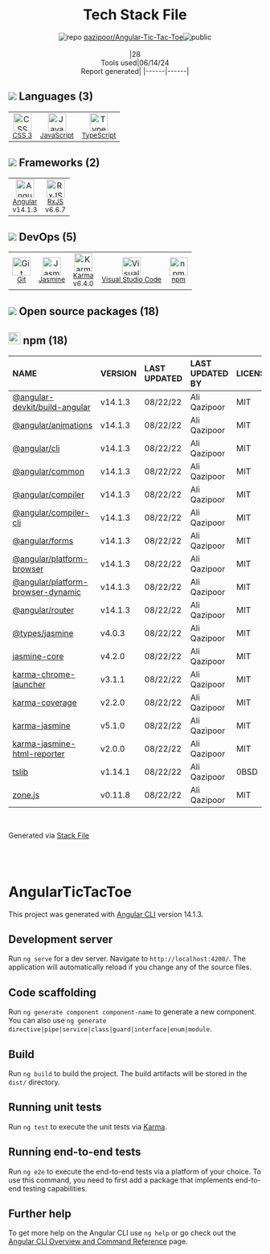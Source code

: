 <!--
&lt;--- Readme.md Snippet without images Start ---&gt;
## Tech Stack
qazipoor/Angular-Tic-Tac-Toe is built on the following main stack:

- [JavaScript](https://developer.mozilla.org/en-US/docs/Web/JavaScript) – Languages
- [TypeScript](http://www.typescriptlang.org) – Languages
- [Angular](https://angular.io) – Javascript MVC Frameworks
- [RxJS](http://reactivex.io/rxjs/) – Concurrency Frameworks
- [Jasmine](http://jasmine.github.io/) – Javascript Testing Framework
- [Karma](http://karma-runner.github.io/) – Browser Testing
- [Visual Studio Code](https://code.visualstudio.com/) – Text Editor

Full tech stack [here](/techstack.md)

&lt;--- Readme.md Snippet without images End ---&gt;

&lt;--- Readme.md Snippet with images Start ---&gt;
## Tech Stack
qazipoor/Angular-Tic-Tac-Toe is built on the following main stack:

- <img width='25' height='25' src='https://img.stackshare.io/service/1209/javascript.jpeg' alt='JavaScript'/> [JavaScript](https://developer.mozilla.org/en-US/docs/Web/JavaScript) – Languages
- <img width='25' height='25' src='https://img.stackshare.io/service/1612/bynNY5dJ.jpg' alt='TypeScript'/> [TypeScript](http://www.typescriptlang.org) – Languages
- <img width='25' height='25' src='https://img.stackshare.io/service/3745/cb8U-gL6_400x400.jpg' alt='Angular'/> [Angular](https://angular.io) – Javascript MVC Frameworks
- <img width='25' height='25' src='https://img.stackshare.io/service/1796/984368.png' alt='RxJS'/> [RxJS](http://reactivex.io/rxjs/) – Concurrency Frameworks
- <img width='25' height='25' src='https://img.stackshare.io/service/831/7c0b595409af531b9cdeb07f8c513e8b.png' alt='Jasmine'/> [Jasmine](http://jasmine.github.io/) – Javascript Testing Framework
- <img width='25' height='25' src='https://img.stackshare.io/service/1420/TidYGd6a.png' alt='Karma'/> [Karma](http://karma-runner.github.io/) – Browser Testing
- <img width='25' height='25' src='https://img.stackshare.io/service/4202/Visual_Studio_Code_logo.png' alt='Visual Studio Code'/> [Visual Studio Code](https://code.visualstudio.com/) – Text Editor

Full tech stack [here](/techstack.md)

&lt;--- Readme.md Snippet with images End ---&gt;
-->
<div align="center">

# Tech Stack File
![](https://img.stackshare.io/repo.svg "repo") [qazipoor/Angular-Tic-Tac-Toe](https://github.com/qazipoor/Angular-Tic-Tac-Toe)![](https://img.stackshare.io/public_badge.svg "public")
<br/><br/>
|28<br/>Tools used|06/14/24 <br/>Report generated|
|------|------|
</div>

## <img src='https://img.stackshare.io/languages.svg'/> Languages (3)
<table><tr>
  <td align='center'>
  <img width='36' height='36' src='https://img.stackshare.io/service/6727/css.png' alt='CSS 3'>
  <br>
  <sub><a href="https://developer.mozilla.org/en-US/docs/Web/CSS/CSS3">CSS 3</a></sub>
  <br>
  <sub></sub>
</td>

<td align='center'>
  <img width='36' height='36' src='https://img.stackshare.io/service/1209/javascript.jpeg' alt='JavaScript'>
  <br>
  <sub><a href="https://developer.mozilla.org/en-US/docs/Web/JavaScript">JavaScript</a></sub>
  <br>
  <sub></sub>
</td>

<td align='center'>
  <img width='36' height='36' src='https://img.stackshare.io/service/1612/bynNY5dJ.jpg' alt='TypeScript'>
  <br>
  <sub><a href="http://www.typescriptlang.org">TypeScript</a></sub>
  <br>
  <sub></sub>
</td>

</tr>
</table>

## <img src='https://img.stackshare.io/frameworks.svg'/> Frameworks (2)
<table><tr>
  <td align='center'>
  <img width='36' height='36' src='https://img.stackshare.io/service/3745/cb8U-gL6_400x400.jpg' alt='Angular'>
  <br>
  <sub><a href="https://angular.io">Angular</a></sub>
  <br>
  <sub>v14.1.3</sub>
</td>

<td align='center'>
  <img width='36' height='36' src='https://img.stackshare.io/service/1796/984368.png' alt='RxJS'>
  <br>
  <sub><a href="http://reactivex.io/rxjs/">RxJS</a></sub>
  <br>
  <sub>v6.6.7</sub>
</td>

</tr>
</table>

## <img src='https://img.stackshare.io/devops.svg'/> DevOps (5)
<table><tr>
  <td align='center'>
  <img width='36' height='36' src='https://img.stackshare.io/service/1046/git.png' alt='Git'>
  <br>
  <sub><a href="http://git-scm.com/">Git</a></sub>
  <br>
  <sub></sub>
</td>

<td align='center'>
  <img width='36' height='36' src='https://img.stackshare.io/service/831/7c0b595409af531b9cdeb07f8c513e8b.png' alt='Jasmine'>
  <br>
  <sub><a href="http://jasmine.github.io/">Jasmine</a></sub>
  <br>
  <sub></sub>
</td>

<td align='center'>
  <img width='36' height='36' src='https://img.stackshare.io/service/1420/TidYGd6a.png' alt='Karma'>
  <br>
  <sub><a href="http://karma-runner.github.io/">Karma</a></sub>
  <br>
  <sub>v6.4.0</sub>
</td>

<td align='center'>
  <img width='36' height='36' src='https://img.stackshare.io/service/4202/Visual_Studio_Code_logo.png' alt='Visual Studio Code'>
  <br>
  <sub><a href="https://code.visualstudio.com/">Visual Studio Code</a></sub>
  <br>
  <sub></sub>
</td>

<td align='center'>
  <img width='36' height='36' src='https://img.stackshare.io/service/1120/lejvzrnlpb308aftn31u.png' alt='npm'>
  <br>
  <sub><a href="https://www.npmjs.com/">npm</a></sub>
  <br>
  <sub></sub>
</td>

</tr>
</table>


## <img src='https://img.stackshare.io/group.svg' /> Open source packages (18)</h2>

## <img width='24' height='24' src='https://img.stackshare.io/service/1120/lejvzrnlpb308aftn31u.png'/> npm (18)

|NAME|VERSION|LAST UPDATED|LAST UPDATED BY|LICENSE|VULNERABILITIES|
|:------|:------|:------|:------|:------|:------|
|[@angular-devkit/build-angular](https://www.npmjs.com/@angular-devkit/build-angular)|v14.1.3|08/22/22|Ali Qazipoor |MIT|N/A|
|[@angular/animations](https://www.npmjs.com/@angular/animations)|v14.1.3|08/22/22|Ali Qazipoor |MIT|N/A|
|[@angular/cli](https://www.npmjs.com/@angular/cli)|v14.1.3|08/22/22|Ali Qazipoor |MIT|N/A|
|[@angular/common](https://www.npmjs.com/@angular/common)|v14.1.3|08/22/22|Ali Qazipoor |MIT|N/A|
|[@angular/compiler](https://www.npmjs.com/@angular/compiler)|v14.1.3|08/22/22|Ali Qazipoor |MIT|N/A|
|[@angular/compiler-cli](https://www.npmjs.com/@angular/compiler-cli)|v14.1.3|08/22/22|Ali Qazipoor |MIT|N/A|
|[@angular/forms](https://www.npmjs.com/@angular/forms)|v14.1.3|08/22/22|Ali Qazipoor |MIT|N/A|
|[@angular/platform-browser](https://www.npmjs.com/@angular/platform-browser)|v14.1.3|08/22/22|Ali Qazipoor |MIT|N/A|
|[@angular/platform-browser-dynamic](https://www.npmjs.com/@angular/platform-browser-dynamic)|v14.1.3|08/22/22|Ali Qazipoor |MIT|N/A|
|[@angular/router](https://www.npmjs.com/@angular/router)|v14.1.3|08/22/22|Ali Qazipoor |MIT|N/A|
|[@types/jasmine](https://www.npmjs.com/@types/jasmine)|v4.0.3|08/22/22|Ali Qazipoor |MIT|N/A|
|[jasmine-core](https://www.npmjs.com/jasmine-core)|v4.2.0|08/22/22|Ali Qazipoor |MIT|N/A|
|[karma-chrome-launcher](https://www.npmjs.com/karma-chrome-launcher)|v3.1.1|08/22/22|Ali Qazipoor |MIT|N/A|
|[karma-coverage](https://www.npmjs.com/karma-coverage)|v2.2.0|08/22/22|Ali Qazipoor |MIT|N/A|
|[karma-jasmine](https://www.npmjs.com/karma-jasmine)|v5.1.0|08/22/22|Ali Qazipoor |MIT|N/A|
|[karma-jasmine-html-reporter](https://www.npmjs.com/karma-jasmine-html-reporter)|v2.0.0|08/22/22|Ali Qazipoor |MIT|N/A|
|[tslib](https://www.npmjs.com/tslib)|v1.14.1|08/22/22|Ali Qazipoor |0BSD|N/A|
|[zone.js](https://www.npmjs.com/zone.js)|v0.11.8|08/22/22|Ali Qazipoor |MIT|N/A|

<br/>

Generated via [Stack File](https://github.com/marketplace/stack-file)

<br/>
<br/>

# AngularTicTacToe

This project was generated with [Angular CLI](https://github.com/angular/angular-cli) version 14.1.3.

## Development server

Run `ng serve` for a dev server. Navigate to `http://localhost:4200/`. The application will automatically reload if you change any of the source files.

## Code scaffolding

Run `ng generate component component-name` to generate a new component. You can also use `ng generate directive|pipe|service|class|guard|interface|enum|module`.

## Build

Run `ng build` to build the project. The build artifacts will be stored in the `dist/` directory.

## Running unit tests

Run `ng test` to execute the unit tests via [Karma](https://karma-runner.github.io).

## Running end-to-end tests

Run `ng e2e` to execute the end-to-end tests via a platform of your choice. To use this command, you need to first add a package that implements end-to-end testing capabilities.

## Further help

To get more help on the Angular CLI use `ng help` or go check out the [Angular CLI Overview and Command Reference](https://angular.io/cli) page.
